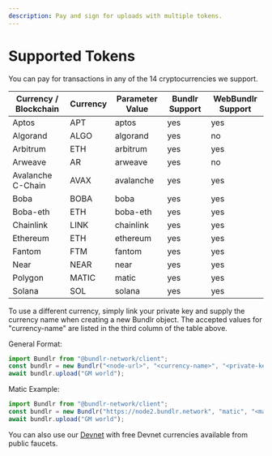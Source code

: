 ```yaml
---
description: Pay and sign for uploads with multiple tokens.
---
```


# Supported Tokens

You can pay for transactions in any of the 14 cryptocurrencies we support.

| Currency / Blockchain | Currency | Parameter Value | Bundlr Support | WebBundlr Support |
| --------------------- | -------- | --------------- | -------------- | ----------------- |
| Aptos                 | APT      | aptos           | yes            | yes               |
| Algorand              | ALGO     | algorand        | yes            | no                |
| Arbitrum              | ETH      | arbitrum        | yes            | yes               |
| Arweave               | AR       | arweave         | yes            | no                |
| Avalanche C-Chain     | AVAX     | avalanche       | yes            | yes               |
| Boba                  | BOBA     | boba            | yes            | yes               |
| Boba-eth              | ETH      | boba-eth        | yes            | yes               |
| Chainlink             | LINK     | chainlink       | yes            | yes               |
| Ethereum              | ETH      | ethereum        | yes            | yes               |
| Fantom                | FTM      | fantom          | yes            | yes               |
| Near                  | NEAR     | near            | yes            | yes               |
| Polygon               | MATIC    | matic           | yes            | yes               |
| Solana                | SOL      | solana          | yes            | yes               |

To use a different currency, simply link your private key and supply the currency name when creating a new Bundlr object. The accepted values for "currency-name" are listed in the third column of the table above.

General Format:

```js copy
import Bundlr from "@bundlr-network/client";
const bundlr = new Bundlr("<node-url>", "<currency-name>", "<private-key>");
await bundlr.upload("GM world");
```

Matic Example:

```js
import Bundlr from "@bundlr-network/client";
const bundlr = new Bundlr("https://node2.bundlr.network", "matic", "<matic-private-key>");
await bundlr.upload("GM world");
```

You can also use our [Devnet](/developer-docs/using-devnet) with free Devnet currencies available from public faucets.
